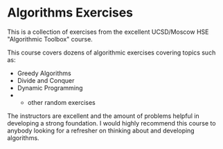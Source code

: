 # Algorithms Exercises

This is a collection of exercises from the excellent UCSD/Moscow HSE "Algorithmic Toolbox" course.

This course covers dozens of algorithmic exercises covering topics such as:

- Greedy Algorithms
- Divide and Conquer
- Dynamic Programming
- + other random exercises

The instructors are excellent and the amount of problems helpful in developing a strong foundation.
I would highly recommend this course to anybody looking for a refresher on thinking about and developing algorithms.
